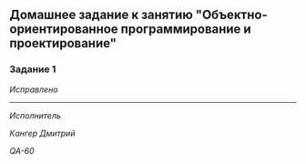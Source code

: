 ## Домашнее задание к занятию "Объектно-ориентированное программирование и проектирование"

### Задание 1

*Исправлено* 

***


*Исполнитель*

*Кангер Дмитрий*

*QA-60*
